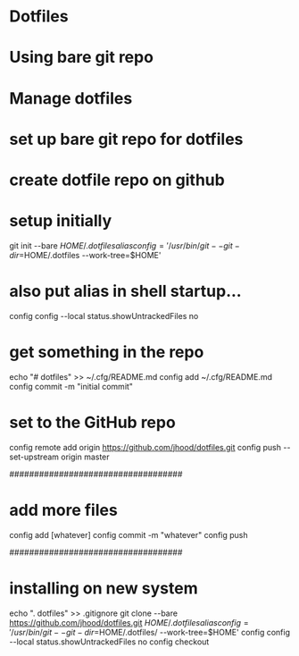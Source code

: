 # Dotfiles
# Using bare git repo

# Manage dotfiles

# set up bare git repo for dotfiles

# create dotfile repo on github

# setup initially
git init --bare $HOME/.dotfiles
alias config='/usr/bin/git --git-dir=$HOME/.dotfiles --work-tree=$HOME'

# also put alias in shell startup...

config config --local status.showUntrackedFiles no

# get something in the repo
echo "# dotfiles" >> ~/.cfg/README.md
config add ~/.cfg/README.md
config commit -m "initial commit"

# set to the GitHub repo
config remote add origin  https://github.com/jhood/dotfiles.git
config push --set-upstream origin master


###################################
# add more files
config add [whatever]
config commit -m "whatever"
config push

###################################
# installing on new system
echo ". dotfiles" >> .gitignore
git clone --bare https://github.com/jhood/dotfiles.git $HOME/.dotfiles
alias config='/usr/bin/git --git-dir=$HOME/.dotfiles/ --work-tree=$HOME'
config config --local status.showUntrackedFiles no
config checkout
